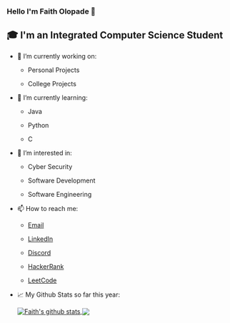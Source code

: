 ### Hello I'm Faith Olopade 👋
## 🎓 I'm an Integrated Computer Science Student

- 🔭 I’m currently working on:

  - Personal Projects
  
  - College Projects
  
- 🌱 I’m currently learning: 

  - Java
  
  - Python
  
  - C
  
- 🤔 I’m interested in: 

  - Cyber Security
  
  - Software Development
  
  - Software Engineering
  
- 📫 How to reach me:

  - [Email](mailto:olopadef@tcd.ie)

  - [LinkedIn](https://www.linkedin.com/in/faitholopade)

  - [Discord](https://discord.gg/rZuunpWU)
  
  - [HackerRank](https://www.hackerrank.com/olopadef?hr_r=1)
  
  - [LeetCode](https://leetcode.com/faitholopade/)
  
  
- 📈 My Github Stats so far this year:

  <a href="https://github.com/faitholopade">
   <img align="center" src="https://github-readme-stats.vercel.app/api?username=olopadef&show_icons=true&theme=light&line_height=40" alt="Faith's github stats"/>
  </a>

  <a href="https://github.com/faitholopade">
    <img align="center" src="https://github-readme-stats.vercel.app/api/top-langs/?username=olopadef&theme=light&hide_langs_below=1" />
  </a>

<!--
**faitholopade/faitholopade** is a ✨ _special_ ✨ repository because its `README.md` (this file) appears on your GitHub profile.

Here are some ideas to get you started:

- 🔭 I’m currently working on My Own Projects
- 🌱 I’m currently learning Java
- 👯 I’m looking to collaborate on ...
- 🤔 I’m looking for help with ...
- 💬 Ask me about ...
- 📫 How to reach me: 
<a href="mailto:olopadef@tcd.ie?"><img src="https://img.shields.io/badge/gmail-%23DD0031.svg?&style=for-the-badge&logo=gmail&logoColor=white"/></a>
- 😄 Pronouns: ...
- ⚡ Fun fact: ...
-->

